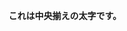 <!DOCTYPE html>
<html lang="ja">
<head>
    <meta charset="UTF-8">
    <meta name="viewport" content="width=device-width, initial-scale=1.0">
    <title>太字を中央に</title>
    <style>
        .center-bold {
            text-align: center; /* 中央揃え */
            font-weight: bold; /* 太字 */
        }
    </style>
</head>
<body>
    <p class="center-bold">これは中央揃えの<strong>太字</strong>です。</p>
</body>
</html>

